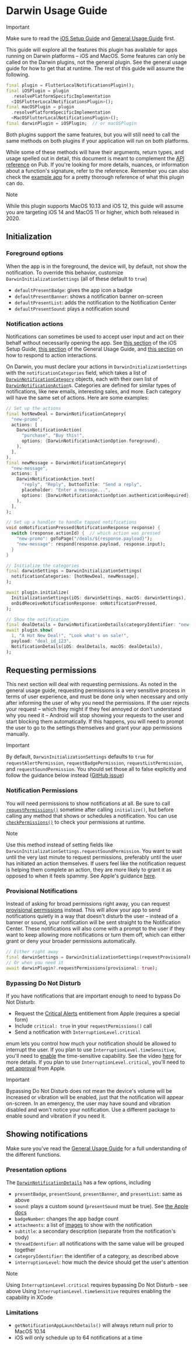 # Darwin Usage Guide

> [!Important]
>
> Make sure to read the [iOS Setup Guide](./ios-setup.md) and [General Usage Guide](./usage.md) first.

This guide will explore all the features this plugin has available for apps running on Darwin platforms – iOS and MacOS. Some features can only be called on the Darwin plugins, not the general plugin. See the general usage guide for how to get that at runtime. The rest of this guide will assume the following.

```dart
final plugin = FlutterLocalNotificationsPlugin();
final iOSPlugin = plugin
  .resolvePlatformSpecificImplementation
  <IOSFlutterLocalNotificationsPlugin>();
final macOSPlugin = plugin
  .resolvePlatformSpecificImplementation
  <MacOSFlutterLocalNotificationsPlugin>();
final darwinPlugin = iOSPlugin;  // or macOSPlugin
```

Both plugins support the same features, but you will still need to call the same methods on both plugins if your application will run on both platforms.

While some of these methods will have their arguments, return types, and usage spelled out in detail, this document is meant to complement the [API reference](https://pub.dev/documentation/flutter_local_notifications/latest/index.html) on Pub. If you're looking for more details, nuances, or information about a function's signature, refer to the reference. Remember you can also check the [example app](https://github.com/MaikuB/flutter_local_notifications/tree/master/flutter_local_notifications/example) for a pretty thorough reference of what this plugin can do.

> [!Note]
>
> While this plugin supports MacOS 10.13 and iOS 12, this guide will assume you are targeting iOS 14 and MacOS 11 or higher, which both released in 2020.

## Initialization

### Foreground options

When the app is in the foreground, the device will, by default, not show the notification. To override this behavior, customize `DarwinInitializationSettings` (all of these default to `true`)

- `defaultPresentBadge`: gives the app icon a badge
- `defaultPresentBanner`: shows a notification banner on-screen
- `defaultPresentList`: adds the notification to the Notification Center
- `defaultPresentSound`: plays a notification sound

### Notification actions

Notifications can sometimes be used to accept user input and act on their behalf without necessarily opening the app. See [this section](./ios-setup#handling-actions) of the iOS Setup Guide, [this section](./usage.md#notification-actions) of the General Usage Guide, and [this section](./usage.md#the-initialize-function) on how to respond to action interactions.

On Darwin, you must declare your actions in `DarwinInitializationSettings` with the `notificationCategories` field, which takes a list of [`DarwinNotificationCategory`](https://pub.dev/documentation/flutter_local_notifications/latest/flutter_local_notifications/DarwinNotificationCategory-class.html) objects, each with their own list of [`DarwinNotificationAction`](https://pub.dev/documentation/flutter_local_notifications/latest/flutter_local_notifications/DarwinNotificationAction-class.html)s. Categories are defined for similar types of notifications, like new emails, interesting sales, and more. Each category will have the same set of actions. Here are some examples:

```dart
// Set up the actions
final hotNewDeal = DarwinNotificationCategory(
  "new-promo",
  actions: [
    DarwinNotificationAction(
      "purchase", "Buy this!",
      options: {DarwinNotificationActionOption.foreground},
    ),
  ],
),
final newMessage = DarwinNotificationCategory(
  "new-message",
  actions: [
    DarwinNotificationAction.text(
      "reply", "Reply", buttonTitle: "Send a reply",
      placeholder: "Enter a message...",
      options: {DarwinNotificationActionOption.authenticationRequired},
    ),
  ],
);

// Set up a handler to handle tapped notifications
void onNotificationPressed(NotificationResponse response) {
  switch (response.actionId) {  // which action was pressed
    "new-promo": goToPage("/deals/${response.payload}");
    "new-message": respond(response.payload, response.input);
  }
}

// Initialize the categories
final darwinSettings = DarwinInitializationSettings(
  notificationCategories: [hotNewDeal, newMessage],
);

await plugin.initialize(
  InitializationSettings(iOS: darwinSettings, macOS: darwinSettings),
  onDidReceiveNotificationResponse: onNotificationPressed,
);

// Show the notification
final dealDetails = DarwinNotificationDetails(categoryIdentifier: "new-promo");
await plugin.show(
  1, "A Hot New Deal!", "Look what's on sale!",
  payload: "deal_id_123",
  NotificationDetails(iOS: dealDetails, macOS: dealDetails),
);
```

## Requesting permissions

This next section will deal with requesting permissions. As noted in the general usage guide, requesting permissions is a very sensitive process in terms of user experience, and must be done only when necessary and only after informing the user of why you need the permissions. If the user rejects your request – which they might if they feel annoyed or don't understand why you need it – Android will stop showing your requests to the user and start blocking them automatically. If this happens, you will need to prompt the user to go to the settings themselves and grant your app permissions manually.

> [!Important]
>
> By default, `DarwinInitializationSettings` defaults to `true` for `requestAlertPermission`, `requestBadgePermission`, `requestListPermission`, and `requestSoundPermission`. You should set those all to false explicitly and follow the guidance below instead ([GitHub issue](https://github.com/MaikuB/flutter_local_notifications/issues/2693))

### Notification Permissions

You will need permissions to show notifications at all. Be sure to call [`requestPermissions()`](https://pub.dev/documentation/flutter_local_notifications/latest/flutter_local_notifications/MacOSFlutterLocalNotificationsPlugin/requestPermissions.html) sometime after calling `initialize()`, but before calling any method that shows or schedules a notification. You can use [`checkPermissions()`](https://pub.dev/documentation/flutter_local_notifications/latest/flutter_local_notifications/MacOSFlutterLocalNotificationsPlugin/checkPermissions.html) to check your permissions at runtime.

> [!NOTE]
>
> Use this method instead of setting fields like `DarwinInitializationSettings.requestSoundPermission`. You want to wait until the very last minute to request permissions, preferably until the user has initiated an action themselves. If users feel like the notification request is helping them complete an action, they are more likely to grant it as opposed to when it feels spammy. See Apple's guidance [here](https://developer.apple.com/documentation/usernotifications/asking-permission-to-use-notifications#Explicitly-request-authorization-in-context).

### Provisional Notifications

Instead of asking for broad permissions right away, you can request [provisional permissions](https://developer.apple.com/documentation/usernotifications/asking-permission-to-use-notifications#Use-provisional-authorization-to-send-trial-notifications) instead. This will allow your app to send notifications quietly in a way that doesn't disturb the user – instead of a banner or sound, your notification will be sent straight to the Notification Center. These notifications will also come with a prompt to the user if they want to keep allowing more notifications or turn them off, which can either grant or deny your broader permissions automatically.

```dart
// Either right away
final darwinSettings = DarwinInitializationSettings(requestProvisionalPermission: true);
// Or when you need it
await darwinPlugin?.requestPermissions(provisional: true);
```

### Bypassing Do Not Disturb

If you have notifications that are important enough to need to bypass Do Not Disturb:

- Request the [Critical Alerts](https://developer.apple.com/documentation/bundleresources/entitlements/com.apple.developer.usernotifications.critical-alerts) entitlement from Apple (requires a special form)
- Include `critical: true` in your `requestPermissions()` call
- Send a notification with `InterruptionLevel.critical`

 enum lets you control how much your notification should be allowed to interrupt the user. If you plan to use `InterruptionLevel.timeSensitive`, you'll need to [enable](https://help.apple.com/xcode/mac/current/#/dev88ff319e7) the time-sensitive capability. See the video [here](https://developer.apple.com/videos/play/wwdc2021/10091/) for more details. If you plan to use `InterruptionLevel.critical`, you'll need to [get approval](https://developer.apple.com/contact/request/notifications-critical-alerts-entitlement/) from Apple.

> [!Important]
>
> Bypassing Do Not Disturb does not mean the device's volume will be increased or vibration will be enabled, just that the notification will appear on-screen. In an emergency, the user may have sound and vibration disabled and won't notice your notification. Use a different package to enable sound and vibration if you need it.

## Showing notifications

Make sure you've read the [General Usage Guide](./usage.md#showing-notifications) for a full understanding of the different functions.

### Presentation options

The [`DarwinNotificationDetails`](https://pub.dev/documentation/flutter_local_notifications/latest/flutter_local_notifications/DarwinNotificationDetails-class.html) has a few options, including

- `presentBadge`, `presentSound`, `presentBanner`, and `presentList`: same as above
- `sound`: plays a custom sound (`presentSound` must be true). See [the Apple docs](https://developer.apple.com/documentation/usernotifications/unnotificationsound?language=objc)
- `badgeNumber`: changes the app badge count
- `attachments`: a list of [images](https://developer.apple.com/documentation/usernotifications/unnotificationattachment?language=objc) to show with the notification
- `subtitle`: a secondary description (separate from the notification's body)
- `threadIdentifier`: all notifications with the same value will be grouped together
- `categoryIdentifier`: the identifier of a category, as described above
- `interruptionLevel`: how much the device should get the user's attention

> [!Note]
>
> Using `InterruptionLevel.critical` requires bypassing Do Not Disturb – see above
> Using `InterruptionLevel.timeSensitive` requires enabling the capability in XCode

### Limitations

- `getNotificationAppLaunchDetails()` will always return null prior to MacOS 10.14
- iOS will only schedule up to 64 notifications at a time
